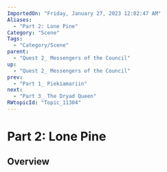 ```yaml
---
ImportedOn: "Friday, January 27, 2023 12:02:47 AM"
Aliases:
  - "Part 2: Lone Pine"
Category: "Scene"
Tags:
  - "Category/Scene"
parent:
  - "Quest 2_ Messengers of the Council"
up:
  - "Quest 2_ Messengers of the Council"
prev:
  - "Part 1_ Piekiamariin"
next:
  - "Part 3_ The Dryad Queen"
RWtopicId: "Topic_11304"
---
```

# Part 2: Lone Pine
## Overview
